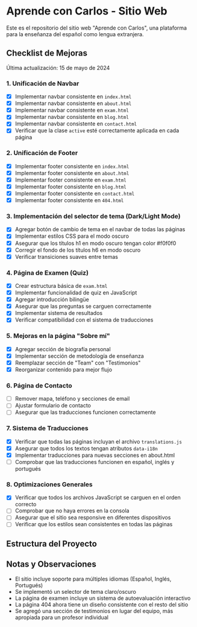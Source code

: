 # Aprende con Carlos - Sitio Web

Este es el repositorio del sitio web "Aprende con Carlos", una plataforma para la enseñanza del español como lengua extranjera.

## Checklist de Mejoras

Última actualización: 15 de mayo de 2024

### 1. Unificación de Navbar
- [x] Implementar navbar consistente en `index.html`
- [x] Implementar navbar consistente en `about.html`
- [x] Implementar navbar consistente en `exam.html`
- [x] Implementar navbar consistente en `blog.html`
- [x] Implementar navbar consistente en `contact.html`
- [x] Verificar que la clase `active` esté correctamente aplicada en cada página

### 2. Unificación de Footer
- [x] Implementar footer consistente en `index.html`
- [x] Implementar footer consistente en `about.html`
- [x] Implementar footer consistente en `exam.html`
- [x] Implementar footer consistente en `blog.html`
- [x] Implementar footer consistente en `contact.html`
- [x] Implementar footer consistente en `404.html`

### 3. Implementación del selector de tema (Dark/Light Mode)
- [x] Agregar botón de cambio de tema en el navbar de todas las páginas
- [x] Implementar estilos CSS para el modo oscuro
- [x] Asegurar que los títulos h1 en modo oscuro tengan color #f0f0f0
- [x] Corregir el fondo de los títulos h6 en modo oscuro
- [x] Verificar transiciones suaves entre temas

### 4. Página de Examen (Quiz)
- [x] Crear estructura básica de `exam.html`
- [x] Implementar funcionalidad de quiz en JavaScript
- [x] Agregar introducción bilingüe
- [x] Asegurar que las preguntas se carguen correctamente
- [x] Implementar sistema de resultados
- [x] Verificar compatibilidad con el sistema de traducciones

### 5. Mejoras en la página "Sobre mí"
- [x] Agregar sección de biografía personal
- [x] Implementar sección de metodología de enseñanza
- [x] Reemplazar sección de "Team" con "Testimonios"
- [x] Reorganizar contenido para mejor flujo

### 6. Página de Contacto
- [ ] Remover mapa, teléfono y secciones de email
- [ ] Ajustar formulario de contacto
- [ ] Asegurar que las traducciones funcionen correctamente

### 7. Sistema de Traducciones
- [x] Verificar que todas las páginas incluyan el archivo `translations.js`
- [x] Asegurar que todos los textos tengan atributos `data-i18n`
- [x] Implementar traducciones para nuevas secciones en about.html
- [ ] Comprobar que las traducciones funcionen en español, inglés y portugués

### 8. Optimizaciones Generales
- [x] Verificar que todos los archivos JavaScript se carguen en el orden correcto
- [ ] Comprobar que no haya errores en la consola
- [ ] Asegurar que el sitio sea responsive en diferentes dispositivos
- [ ] Verificar que los estilos sean consistentes en todas las páginas

## Estructura del Proyecto 

## Notas y Observaciones
- El sitio incluye soporte para múltiples idiomas (Español, Inglés, Portugués)
- Se implementó un selector de tema claro/oscuro
- La página de examen incluye un sistema de autoevaluación interactivo
- La página 404 ahora tiene un diseño consistente con el resto del sitio
- Se agregó una sección de testimonios en lugar del equipo, más apropiada para un profesor individual 